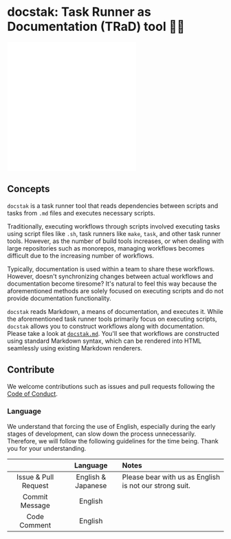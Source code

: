 # docstak: Task Runner as Documentation (TRaD) tool 🐶🥞

![English](./README.md) ![日本語](./README.ja.md)

## Concepts

`docstak` is a task runner tool that reads dependencies between scripts and tasks from `.md` files and executes necessary scripts.

Traditionally, executing workflows through scripts involved executing tasks using script files like `.sh`, task runners like `make`, `task`, and other task runner tools.
However, as the number of build tools increases, or when dealing with large repositories such as monorepos, managing workflows becomes difficult due to the increasing number of workflows.

Typically, documentation is used within a team to share these workflows.
However, doesn't synchronizing changes between actual workflows and documentation become tiresome?
It's natural to feel this way because the aforementioned methods are solely focused on executing scripts and do not provide documentation functionality.

`docstak` reads Markdown, a means of documentation, and executes it.
While the aforementioned task runner tools primarily focus on executing scripts, `docstak` allows you to construct workflows along with documentation.
Please take a look at [`docstak.md`](./docstak.md).
You'll see that workflows are constructed using standard Markdown syntax, which can be rendered into HTML seamlessly using existing Markdown renderers.

## Contribute

We welcome contributions such as issues and pull requests following the [Code of Conduct](./CODE_OF_CONDUCT.md).

### Language

We understand that forcing the use of English, especially during the early stages of development, can slow down the process unnecessarily.
Therefore, we will follow the following guidelines for the time being.
Thank you for your understanding.

| | Language | Notes |
| :-: | :-: | :-- |
| Issue & Pull Request | English & Japanese | Please bear with us as English is not our strong suit. |
| Commit Message | English |  |
| Code Comment | English |  |